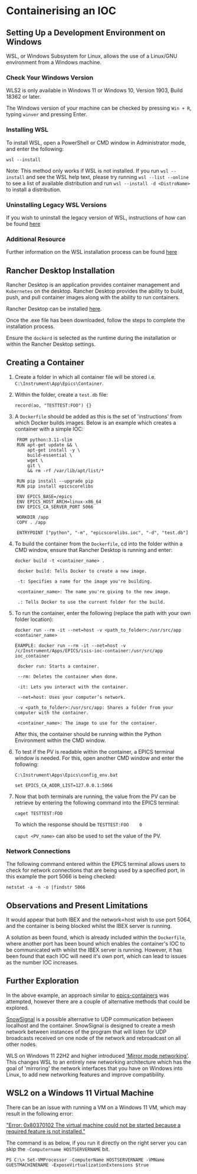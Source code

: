 # Containerising an IOC

## Setting Up a Development Environment on Windows

WSL, or Windows Subsystem for Linux, allows the use of a Linux/GNU environment from a Windows machine.

### Check Your Windows Version

WLS2 is only available in Windows 11 or Windows 10, Version 1903, Build 18362 or later.

The Windows version of your machine can be checked by pressing `Win + R`, typing `winver` and pressing Enter.

### Installing WSL

To install WSL, open a PowerShell or CMD window in Administrator mode, and enter the following: 

`wsl --install`

Note: This method only works if WSL is not installed. If you run `wsl --install` and see the WSL help text, please try running `wsl --list --online` to see a list of available distribution and run `wsl --install -d <DistroName>` to install a distribution.

### Uninstalling Legacy WSL Versions

If you wish to uninstall the legacy version of WSL, instructions of how can be found [here](https://learn.microsoft.com/en-us/windows/wsl/troubleshooting#uninstall-legacy-version-of-wsl)

### Additional Resource

Further information on the WSL installation process can be found [here](https://learn.microsoft.com/en-us/windows/wsl/install#install-wsl-command)

## Rancher Desktop Installation

Rancher Desktop is an application provides container management and `Kubernetes` on the desktop. Rancher Desktop provides the ability to build, push, and pull container images along with the ability to run containers.

Rancher Desktop can be installed [here](https://docs.rancherdesktop.io/getting-started/installation/).

Once the .exe file has been downloaded, follow the steps to complete the installation process.

Ensure the `dockerd` is selected as the runtime during the installation or within the Rancher Desktop settings. 

## Creating a Container

1. Create a folder in which all container file will be stored i.e. `C:\Instrument\App\Epics\Container`.

2. Within the folder, create a `test.db` file:

	`record(ao, "TESTTEST:FOO") {}`

3. A `Dockerfile` should be added as this is the set of 'instructions' from which Docker builds images. Below is an example which creates a container with a simple IOC: 
```
    FROM python:3.11-slim
    RUN apt-get update && \
        apt-get install -y \
        build-essential \
        wget \
        git \
        && rm -rf /var/lib/apt/list/*
	
    RUN pip install --upgrade pip
    RUN pip install epicscorelibs
	
    ENV EPICS_BASE=/epics
    ENV EPICS_HOST_ARCH=linux-x86_64
    ENV EPICS_CA_SERVER_PORT 5066
	
    WORKDIR /app
    COPY . /app
	
    ENTRYPOINT ["python", "-m", "epicscorelibs.ioc", "-d", "test.db"]

```

4. To build the container from the `Dockerfile`, cd into the folder within a CMD window, ensure that Rancher Desktop is running and enter:

	`docker build -t <container_name> .`

        docker build: Tells Docker to create a new image.
     
        -t: Specifies a name for the image you're building.

        <container_name>: The name you're giving to the new image.

        .: Tells Docker to use the current folder for the build.

5. To run the container, enter the following (replace the path with your own folder location):

	`docker run --rm -it --net=host -v <path_to_folder>:/usr/src/app <container_name>`

    `EXAMPLE: docker run --rm -it --net=host -v /c/Instrument/Apps/EPICS/isis-ioc-container:/usr/src/app ioc_container`

        docker run: Starts a container.

        --rm: Deletes the container when done.

        -it: Lets you interact with the container.

        --net=host: Uses your computer’s network.

        -v <path_to_folder>:/usr/src/app: Shares a folder from your computer with the container.

        <container_name>: The image to use for the container.

	After this, the container should be running within the Python Environment within the CMD window.

6. To test if the PV is readable within the container, a EPICS terminal window is needed. For this, open another CMD window and enter the following:

	`C:\Instrument\Apps\Epics\config_env.bat`
	
	`set EPICS_CA_ADDR_LIST=127.0.0.1:5066`
	

7. Now that both terminals are running, the value from the PV can be retrieve by entering the following command into the EPICS terminal:

    `caget TESTTEST:FOO` 

    To which the response should be `TESTTEST:FOO    0`

    `caput <PV_name>` can also be used to set the value of the PV.


### Network Connections

The following command entered within the EPICS terminal allows users to check for network connections that are being used by a specified port, in this example the port 5066 is being checked:

`netstat -a -n -o |findstr 5066`


## Observations and Present Limitations

It would appear that both IBEX and the network=host wish to use port 5064, and the container is being blocked whilst the IBEX server is running.

A solution as been found, which is already included within the `Dockerfile`, where another port has been bound which enables the container's IOC to be communicated with whilst the IBEX server is running. However, it has been found that each IOC will need it's own port, which can lead to issues as the number IOC increases.

## Further Exploration

In the above example, an approach similar to [epics-containers](https://epics-containers.github.io/main/index.html) was attempted, however there are a couple of alternative methods that could be explored.

[SnowSignal](https://github.com/ISISNeutronMuon/SnowSignal/tree/main) is a possible alternative to UDP communication between localhost and the container. SnowSignal is designed to create a mesh network between instances of the program that will listen for UDP broadcasts received on one node of the network and rebroadcast on all other nodes.

WLS on Windows 11 22H2 and higher introduced ['Mirror mode networking'](https://learn.microsoft.com/en-us/windows/wsl/networking#mirrored-mode-networking). This changes WSL to an entirely new networking architecture which has the goal of 'mirroring' the network interfaces that you have on Windows into Linux, to add new networking features and improve compatibility.

## WSL2 on a Windows 11 Virtual Machine

There can be an issue with running a VM on a Windows 11 VM, which may result in the following error:

["Error: 0x80370102 The virtual machine could not be started because a required feature is not installed."](https://learn.microsoft.com/en-us/windows/wsl/troubleshooting#error-0x80370102-the-virtual-machine-could-not-be-started-because-a-required-feature-is-not-installed) 


The command is as below, if you run it directly on the right server you can skip the `-Computername HOSTSERVERNAME` bit.
 
`PS C:\> Set-VMProcessor -ComputerName HOSTSERVERNAME -VMName GUESTMACHINENAME -ExposeVirtualizationExtensions $true`